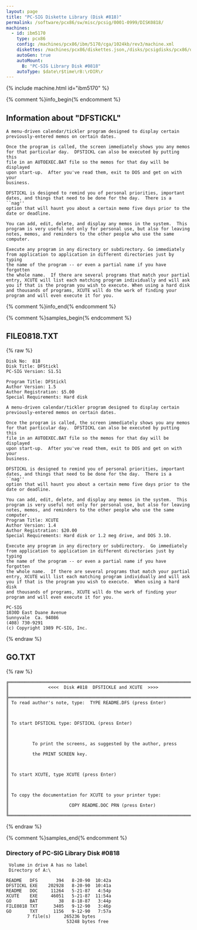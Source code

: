 ```yaml
---
layout: page
title: "PC-SIG Diskette Library (Disk #818)"
permalink: /software/pcx86/sw/misc/pcsig/0001-0999/DISK0818/
machines:
  - id: ibm5170
    type: pcx86
    config: /machines/pcx86/ibm/5170/cga/1024kb/rev3/machine.xml
    diskettes: /machines/pcx86/diskettes.json,/disks/pcsigdisks/pcx86/diskettes.json
    autoGen: true
    autoMount:
      B: "PC-SIG Library Disk #0818"
    autoType: $date\r$time\rB:\rDIR\r
---
```


{% include machine.html id="ibm5170" %}

{% comment %}info_begin{% endcomment %}

## Information about "DFSTICKL"

    A menu-driven calendar/tickler program designed to display certain
    previously-entered memos on certain dates.
    
    Once the program is called, the screen immediately shows you any memos
    for that particular day.  DFSTICKL can also be executed by putting this
    file in an AUTOEXEC.BAT file so the memos for that day will be displayed
    upon start-up.  After you've read them, exit to DOS and get on with your
    business.
    
    DFSTICKL is designed to remind you of personal priorities, important
    dates, and things that need to be done for the day.  There is a ``nag''
    option that will haunt you about a certain memo five days prior to the
    date or deadline.
    
    You can add, edit, delete, and display any memos in the system.  This
    program is very useful not only for personal use, but also for leaving
    notes, memos, and reminders to the other people who use the same
    computer.
    
    Execute any program in any directory or subdirectory. Go immediately
    from application to application in different directories just by typing
    the name of the program -- or even a partial name if you have forgotten
    the whole name.  If there are several programs that match your partial
    entry, XCUTE will list each matching program individually and will ask
    you if that is the program you wish to execute. When using a hard disk
    and thousands of programs, XCUTE will do the work of finding your
    program and will even execute it for you.
{% comment %}info_end{% endcomment %}

{% comment %}samples_begin{% endcomment %}

## FILE0818.TXT

{% raw %}
```
Disk No:  818                                                           
Disk Title: DFStickl                                                    
PC-SIG Version: S1.51                                                   
                                                                        
Program Title: DFStickl                                                 
Author Version: 1.5                                                     
Author Registration: $5.00                                              
Special Requirements: Hard disk                                         
                                                                        
A menu-driven calendar/tickler program designed to display certain      
previously-entered memos on certain dates.                              
                                                                        
Once the program is called, the screen immediately shows you any memos  
for that particular day.  DFSTICKL can also be executed by putting this 
file in an AUTOEXEC.BAT file so the memos for that day will be displayed
upon start-up.  After you've read them, exit to DOS and get on with your
business.                                                               
                                                                        
DFSTICKL is designed to remind you of personal priorities, important    
dates, and things that need to be done for the day.  There is a ``nag'' 
option that will haunt you about a certain memo five days prior to the  
date or deadline.                                                       
                                                                        
You can add, edit, delete, and display any memos in the system.  This   
program is very useful not only for personal use, but also for leaving  
notes, memos, and reminders to the other people who use the same        
computer.                                                               
Program Title: XCUTE                                                    
Author Version: 1.4                                                     
Author Registration: $20.00                                             
Special Requirements: Hard disk or 1.2 meg drive, and DOS 3.10.         
                                                                        
Execute any program in any directory or subdirectory.  Go immediately   
from application to application in different directories just by typing 
the name of the program -- or even a partial name if you have forgotten 
the whole name.  If there are several programs that match your partial  
entry, XCUTE will list each matching program individually and will ask  
you if that is the program you wish to execute.  When using a hard disk 
and thousands of programs, XCUTE will do the work of finding your       
program and will even execute it for you.                               
                                                                        
PC-SIG                                                                  
1030D East Duane Avenue                                                 
Sunnyvale  Ca. 94086                                                    
(408) 730-9291                                                          
(c) Copyright 1989 PC-SIG, Inc.                                         
```
{% endraw %}

## GO.TXT

{% raw %}
```
╔═════════════════════════════════════════════════════════════════════════╗
║               <<<<  Disk #818  DFSTICKLE and XCUTE  >>>>                ║
╠═════════════════════════════════════════════════════════════════════════╣
║ To read author's note, type:  TYPE README.DFS (press Enter)             ║
║                                                                         ║
║ To start DFSTICKL type: DFSTICKL (press Enter)                          ║
║                                                                         ║
║         To print the screens, as suggested by the author, press         ║
║         the PRINT SCREEN key.                                           ║
║                                                                         ║
║ To start XCUTE, type XCUTE (press Enter)                                ║
║                                                                         ║
║ To copy the documentation for XCUTE to your printer type:               ║
║                       COPY README.DOC PRN (press Enter)                 ║
╚═════════════════════════════════════════════════════════════════════════╝
```
{% endraw %}

{% comment %}samples_end{% endcomment %}

### Directory of PC-SIG Library Disk #0818

     Volume in drive A has no label
     Directory of A:\

    README   DFS       394   8-20-90  10:42a
    DFSTICKL EXE    202928   8-20-90  10:41a
    README   DOC     11264   5-21-87   4:54p
    XCUTE    EXE     46051   5-21-87  11:54a
    GO       BAT        38   8-18-87   3:44p
    FILE0818 TXT      3405   9-12-90   3:46p
    GO       TXT      1156   9-12-90   7:57a
            7 file(s)     265236 bytes
                           53248 bytes free
